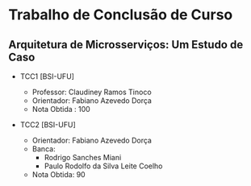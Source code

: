# Trabalho de Conclusão de Curso

## Arquitetura de Microsserviços: Um Estudo de Caso

- TCC1 [BSI-UFU]
  - Professor: Claudiney Ramos Tinoco
  - Orientador: Fabiano Azevedo Dorça
  - Nota Obtida : 100
 
- TCC2 [BSI-UFU]
  - Orientador: Fabiano Azevedo Dorça
  - Banca:
    - Rodrigo Sanches Miani
    - Paulo Rodolfo da Silva Leite Coelho
  - Nota Obtida: 90
